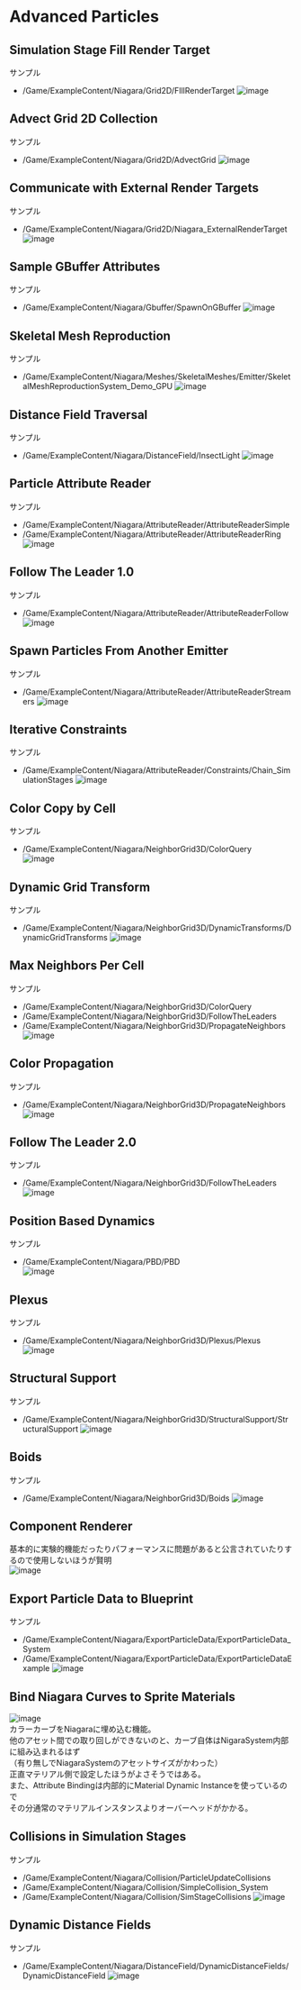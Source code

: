 # Advanced Particles
## Simulation Stage Fill Render Target
サンプル
- /Game/ExampleContent/Niagara/Grid2D/FIllRenderTarget
![image](https://github.com/user-attachments/assets/1552bcaa-f362-4942-bb45-659f6d9e85c9)
## Advect Grid 2D Collection
サンプル
- /Game/ExampleContent/Niagara/Grid2D/AdvectGrid
![image](https://github.com/user-attachments/assets/678b4adf-61b8-4d06-bfe3-9e7afee3707b)

## Communicate with External Render Targets
サンプル
- /Game/ExampleContent/Niagara/Grid2D/Niagara_ExternalRenderTarget
![image](https://github.com/user-attachments/assets/cadf064b-cf25-4bc4-a21a-3279cf7d9fb7)

## Sample GBuffer Attributes
サンプル
- /Game/ExampleContent/Niagara/Gbuffer/SpawnOnGBuffer
![image](https://github.com/user-attachments/assets/c415e78c-4589-4830-a013-97c6914cc14e)

## Skeletal Mesh Reproduction
サンプル
- /Game/ExampleContent/Niagara/Meshes/SkeletalMeshes/Emitter/SkeletalMeshReproductionSystem_Demo_GPU
![image](https://github.com/user-attachments/assets/e88b79b2-c605-462f-b39e-e21b86abddf5)

## Distance Field Traversal
サンプル
- /Game/ExampleContent/Niagara/DistanceField/InsectLight
![image](https://github.com/user-attachments/assets/71f4f3a0-1ac0-48ec-93f6-2182a22cd524)

## Particle Attribute Reader
サンプル
- /Game/ExampleContent/Niagara/AttributeReader/AttributeReaderSimple
- /Game/ExampleContent/Niagara/AttributeReader/AttributeReaderRing
![image](https://github.com/user-attachments/assets/a3642b9d-186b-42b1-a278-1b57113ba533)

## Follow The Leader 1.0
サンプル
- /Game/ExampleContent/Niagara/AttributeReader/AttributeReaderFollow
![image](https://github.com/user-attachments/assets/f7bd556e-ad1a-4709-bac8-d1fd95ee556e)

## Spawn Particles From Another Emitter
サンプル
- /Game/ExampleContent/Niagara/AttributeReader/AttributeReaderStreamers
![image](https://github.com/user-attachments/assets/c78f187c-5858-4508-8821-310d12c239e1)

## Iterative Constraints
サンプル
- /Game/ExampleContent/Niagara/AttributeReader/Constraints/Chain_SimulationStages
![image](https://github.com/user-attachments/assets/d959b54e-320d-4a03-8dc8-246f329db883)

## Color Copy by Cell
サンプル
- /Game/ExampleContent/Niagara/NeighborGrid3D/ColorQuery  
![image](https://github.com/user-attachments/assets/48e4d25e-669a-4d19-bc5f-a04ab3dca288)

## Dynamic Grid Transform
サンプル
- /Game/ExampleContent/Niagara/NeighborGrid3D/DynamicTransforms/DynamicGridTransforms
![image](https://github.com/user-attachments/assets/78d065bb-ddc0-4ba4-a8db-05fd66f53ab9)

## Max Neighbors Per Cell
サンプル
- /Game/ExampleContent/Niagara/NeighborGrid3D/ColorQuery
- /Game/ExampleContent/Niagara/NeighborGrid3D/FollowTheLeaders
- /Game/ExampleContent/Niagara/NeighborGrid3D/PropagateNeighbors
![image](https://github.com/user-attachments/assets/d94c8da1-29f2-4d2d-b33a-1c2e3a612a32)

## Color Propagation
サンプル
- /Game/ExampleContent/Niagara/NeighborGrid3D/PropagateNeighbors
![image](https://github.com/user-attachments/assets/e9c512f5-bd72-49ea-8bd7-9b0f2c3f682b)

## Follow The Leader 2.0
サンプル
- /Game/ExampleContent/Niagara/NeighborGrid3D/FollowTheLeaders
![image](https://github.com/user-attachments/assets/1087e040-2254-4e5d-991b-2b929f8b0b65)

## Position Based Dynamics
サンプル
- /Game/ExampleContent/Niagara/PBD/PBD  
![image](https://github.com/user-attachments/assets/ce232ed4-d26f-417b-8abd-af6340f05ad2)  

## Plexus
サンプル
- /Game/ExampleContent/Niagara/NeighborGrid3D/Plexus/Plexus
![image](https://github.com/user-attachments/assets/2c6f6f90-2703-4714-9123-6513dab6cffa)

## Structural Support
サンプル
- /Game/ExampleContent/Niagara/NeighborGrid3D/StructuralSupport/StructuralSupport
![image](https://github.com/user-attachments/assets/7df3625c-438c-431f-9f72-2185c5aa1912)

## Boids
サンプル
- /Game/ExampleContent/Niagara/NeighborGrid3D/Boids
![image](https://github.com/user-attachments/assets/05704f91-3748-4655-946f-35eed67f7e19)

## Component Renderer
基本的に実験的機能だったりパフォーマンスに問題があると公言されていたりするので使用しないほうが賢明  
![image](https://github.com/user-attachments/assets/6d947725-2ade-4b10-aef2-25e26a626063)

## Export Particle Data to Blueprint
サンプル
- /Game/ExampleContent/Niagara/ExportParticleData/ExportParticleData_System
- /Game/ExampleContent/Niagara/ExportParticleData/ExportParticleDataExample
![image](https://github.com/user-attachments/assets/30e77ccb-1e2d-4687-a674-6fdc8f0ac28c)

## Bind Niagara Curves to Sprite Materials
![image](https://github.com/user-attachments/assets/d9165e5d-2606-4756-bafd-70ae4c099170)  
カラーカーブをNiagaraに埋め込む機能。  
他のアセット間での取り回しができないのと、カーブ自体はNigaraSystem内部に組み込まれるはず  
（有り無しでNiagaraSystemのアセットサイズがかわった）  
正直マテリアル側で設定したほうがよさそうではある。  
また、Attribute Bindingは内部的にMaterial Dynamic Instanceを使っているので    
その分通常のマテリアルインスタンスよりオーバーヘッドがかかる。  

## Collisions in Simulation Stages
サンプル
- /Game/ExampleContent/Niagara/Collision/ParticleUpdateCollisions
- /Game/ExampleContent/Niagara/Collision/SimpleCollision_System
- /Game/ExampleContent/Niagara/Collision/SimStageCollisions
![image](https://github.com/user-attachments/assets/303e9be4-3131-4e8c-9e3d-9953a1a47e2b)

## Dynamic Distance Fields
サンプル
- /Game/ExampleContent/Niagara/DistanceField/DynamicDistanceFields/DynamicDistanceField
![image](https://github.com/user-attachments/assets/f4724721-3a4f-4b75-bd74-e0f7eb0fbaf7)
